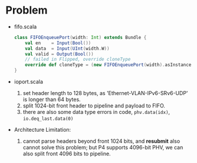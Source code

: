 # Problem


+ fifo.scala

    ```scala
    class FIFOEnqueuePort(width: Int) extends Bundle {
        val en    = Input(Bool())
        val data  = Input(UInt(width.W))
        val valid = Output(Bool()) 
        // failed in Flipped, override cloneType
        override def cloneType = (new FIFOEnqueuePort(width).asInstanceOf[this.type]) //https://www.jianshu.com/p/f496cc4836ee
    }
    ```

+ ioport.scala

    1. set header length to 128 bytes, as 'Ethernet-VLAN-IPv6-SRv6-UDP' is longer than 64 bytes.
    2. split 1024-bit front header to pipeline and payload to FIFO.
    3. there are also some data type errors in code, `phv.data(idx)`, `io.deq_last.data(0)`

+ Architecture Limitation:
    
    1. cannot parse headers beyond front 1024 bits, and **resubmit** also cannot solve this problem; but P4 supports 4096-bit PHV, we can also split front 4096 bits to pipeline.
